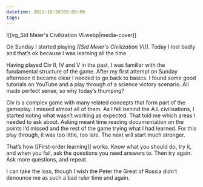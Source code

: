 ```yaml
---
datetime: 2022-10-26T00:00:00
tags:
---
```

![[vg_Sid Meier's Civilization VI.webp|media-cover]]

On Sunday I started playing _[[Sid Meier's Civilization VI]]_. Today I lost badly and that’s ok because I was learning all the time.

Having played Civ II, IV and V in the past, I was familiar with the fundamental structure of the game. After my first attempt on Sunday afternoon it became clear I needed to go back to basics. I found some good tutorials on YouTube and a play through of a science victory scenario. All made perfect sense, so why today’s thumping?

Civ is a complex game with many related concepts that form part of the gameplay. I missed almost all of them. As I fell behind the A.I. civilisations, I started noting what wasn’t working as expected. That told me which areas I needed to ask about. Asking meant time reading documentation on the points I’d missed and the rest of the game trying what I had learned. For this play through, it was too little, too late. The next will start much stronger.

That’s how [[First-order learning]] works. Know what you should do, try it, and when you fail, ask the questions you need answers to. Then try again. Ask more questions, and repeat.

I can take the loss, though I wish the Peter the Great of Russia didn’t denounce me as such a bad ruler time and again.
